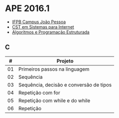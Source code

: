 # APE 2016.1

- [IFPB Campus João Pessoa](http://www.ifpb.edu.br/campi/campi/joao-pessoa)
- [CST em Sistemas para Internet](http://www.ifpb.edu.br/campi/joao-pessoa/cursos/cursos-superiores-de-tecnologia/sistemas-para-internet)
- [Algoritmos e Programação Estruturada](http://ape.valeriacavalcanti.com.br)

## C

\# | Projeto
--- | ---
01 | Primeiros passos na linguagem
02 | Sequência
03 | Sequência, decisão e conversão de tipos
04 | Repetição com for
05 | Repetição com while e do while
06 | Repetição
